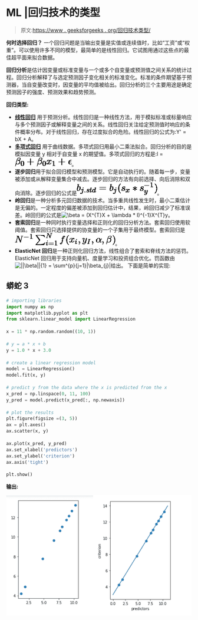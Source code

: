 # ML |回归技术的类型

> 原文:[https://www . geeksforgeeks . org/回归技术类型/](https://www.geeksforgeeks.org/types-of-regression-techniques/)

**何时选择回归？**
一个回归问题是当输出变量是实值或连续值时，比如“工资”或“权重”。可以使用许多不同的模型，最简单的是线性回归。它试图用通过这些点的最佳超平面来拟合数据。

**回归分析**是估计因变量或标准变量与一个或多个自变量或预测值之间关系的统计过程。回归分析解释了与选定预测因子变化相关的标准变化。标准的条件期望基于预测器，当自变量改变时，因变量的平均值被给出。回归分析的三个主要用途是确定预测因子的强度、预测效果和趋势预测。

**回归类型:**

*   [**线性回归**](https://www.geeksforgeeks.org/ml-linear-regression/) 用于预测分析。线性回归是一种线性方法，用于模拟标准或标量响应与多个预测因子或解释变量之间的关系。线性回归关注给定预测值时响应的条件概率分布。对于线性回归，存在过度拟合的危险。线性回归的公式为:Y' = bX + A。
*   [**多项式回归**](https://www.geeksforgeeks.org/python-implementation-of-polynomial-regression/) 用于曲线数据。多项式回归用最小二乘法拟合。回归分析的目的是模拟因变量 y 相对于自变量 x 的期望值。多项式回归的方程是:l = ![\beta_{0}+\beta_{0}x_{1}+\epsilon  ](img/7481c851bf35871099ad54b48c66d826.png "Rendered by QuickLaTeX.com")。
*   **逐步回归**用于拟合回归模型和预测模型。它是自动执行的。随着每一步，变量被添加或从解释变量集合中减去。逐步回归的方法有向前选择、向后消除和双向消除。逐步回归的公式是![b_{j.std} = b_{j}(s_{x} * s_{y}^{-1})  ](img/d0ae7e2124c49223e12847a31318b3cf.png "Rendered by QuickLaTeX.com")。
*   **岭回归**是一种分析多元回归数据的技术。当多重共线性发生时，最小二乘估计是无偏的。一定程度的偏差被添加到回归估计中，结果，岭回归减少了标准误差。岭回归的公式是![\beta = (X^{T}X + \lambda * I)^{-1}X^{T}y  ](img/d9d8b184a836ff7bdd78b43bfc6a63c1.png "Rendered by QuickLaTeX.com")。
*   **套索回归**是一种同时执行变量选择和正则化的回归分析方法。套索回归使用软阈值。套索回归只选择提供的协变量的一个子集用于最终模型。套索回归是![N^{-1}\sum^{N}_{i=1}f(x_{i}, y_{I}, \alpha, \beta)  ](img/18995ced36e853fb6cb2ae2f53ed2bc2.png "Rendered by QuickLaTeX.com")。
*   **ElasticNet 回归**是一种正则化回归方法，线性组合了套索和脊线方法的惩罚。ElasticNet 回归用于支持向量机、度量学习和投资组合优化。罚函数由![||\beta||_{1} = \sum^{p}_{j=1}|\beta_{j}|  ](img/54d9438bc9618579f383135963fb0649.png "Rendered by QuickLaTeX.com")给出。
    下面是简单的实现:

## 蟒蛇 3

```py
# importing libraries
import numpy as np
import matplotlib.pyplot as plt
from sklearn.linear_model import LinearRegression

x = 11 * np.random.random((10, 1))

# y = a * x + b
y = 1.0 * x + 3.0

# create a linear regression model
model = LinearRegression()
model.fit(x, y)

# predict y from the data where the x is predicted from the x
x_pred = np.linspace(0, 11, 100)
y_pred = model.predict(x_pred[:, np.newaxis])

# plot the results
plt.figure(figsize =(3, 5))
ax = plt.axes()
ax.scatter(x, y)

ax.plot(x_pred, y_pred)
ax.set_xlabel('predictors')
ax.set_ylabel('criterion')
ax.axis('tight')

plt.show()
```

**输出:**

![](img/7bd1daf403b595c4b92d17ce67e1c982.png)